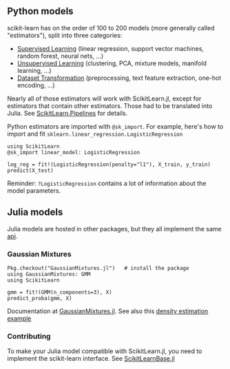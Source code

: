 Python models
-----

scikit-learn has on the order of 100 to 200 models (more generally called
"estimators"), split into three categories:

- [Supervised Learning](http://scikit-learn.org/stable/supervised_learning.html) (linear regression, support vector machines, random forest, neural nets, ...)
- [Unsupervised Learning](http://scikit-learn.org/stable/unsupervised_learning.html) (clustering, PCA, mixture models, manifold learning, ...)
- [Dataset Transformation](http://scikit-learn.org/stable/data_transforms.html) (preprocessing, text feature extraction, one-hot encoding, ...)

Nearly all of those estimators will work with ScikitLearn.jl,
except for estimators that contain other estimators. Those had to be translated
into Julia. See [ScikitLearn.Pipelines](pipelines.md) for details.

Python estimators are imported with `@sk_import`. For example, here's how to import
and fit `sklearn.linear_regression.LogisticRegression`

```
using ScikitLearn
@sk_import linear_model: LogisticRegression

log_reg = fit!(LogisticRegression(penalty="l1"), X_train, y_train)
predict(X_test)
```

Reminder: `?LogisticRegression` contains a lot of information about the model
parameters.



Julia models
------

Julia models are hosted in other packages, but they all implement the same [api](api.md).

### Gaussian Mixtures

```
Pkg.checkout("GaussianMixtures.jl")   # install the package
using GaussianMixtures: GMM
using ScikitLearn

gmm = fit!(GMM(n_components=3), X)
predict_proba(gmm, X)
```

Documentation at [GaussianMixtures.jl](https://github.com/davidavdav/GaussianMixtures.jl). See also this [density estimation example](https://github.com/cstjean/ScikitLearn.jl/blob/master/examples/Density_Estimation_Julia.ipynb)

### Contributing

To make your Julia model compatible with ScikitLearn.jl, you need to implement
the scikit-learn interface. See [ScikitLearnBase.jl](https://github.com/cstjean/ScikitLearnBase.jl)

